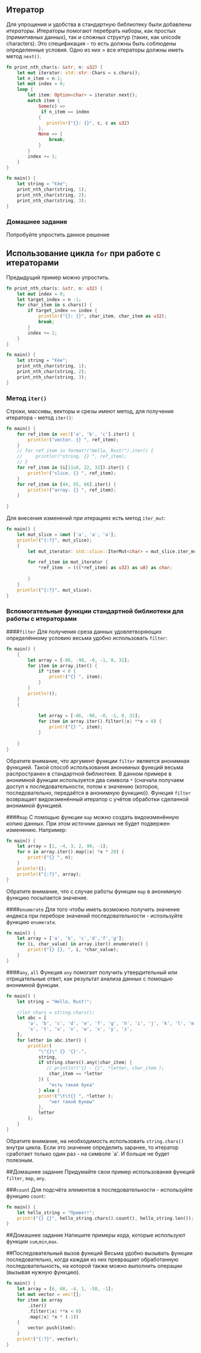 ## Итератор
Для упрощения и удобства в стандартную библиотеку были добавлены *итераторы*. Итераторы помогают перебрать наборы, 
как простых (примитивных данных), так и сложных структур (таких, как unicode characters). Это спецификация - то есть должны
быть соблюдены определенные условия. Одно из них = все итераторы должны иметь метод `next()`.

```rust
fn print_nth_char(s: &str, n: u32) {
    let mut iterator: std::str::Chars = s.chars();
    let n_item = n-1;
    let mut index = 0;
    loop {
        let item: Option<char> = iterator.next();
        match item {
            Some(c) => 
             if n_item == index
            {
               println!("{}: {}", c, c as u32)
            },
            None => {
                break;
            }
        }
        index += 1;
    }
}

fn main() {
    let string = "€èe";
    print_nth_char(string, 1);
    print_nth_char(string, 2);
    print_nth_char(string, 3);
}
```

### Домашнее задание
Попробуйте упростить данное решение

## Использование цикла `for` при работе с итераторами
Предыдущий пример можно упростить.
```rust
fn print_nth_char(s: &str, n: u32) {
    let mut index = 0;
    let target_index = n -1;
    for char_item in s.chars() {
        if target_index == index {
            println!("{}: {}", char_item, char_item as u32);
            break;
        }
        index += 1;
    }
}

fn main() {
    let string = "€èe";
    print_nth_char(string, 1);
    print_nth_char(string, 2);
    print_nth_char(string, 3);
}
```

### Метод `iter()`
Строки, массивы, векторы и срезы имеют метод, для получения итератора - метод `iter()`:
```rust
fn main() {
    for ref_item in vec!['a', 'b', 'c'].iter() {
        println!("vector. {} ", ref_item);
    }
    // for ref_item in format!("Hello, Rust!").iter() {
    //     println!("string. {} ", ref_item);
    // }
    for ref_item in (&[11u8, 22, 33]).iter() {
        println!("slice. {} ", ref_item);
    }
    for ref_item in [44, 55, 66].iter() {
        println!("array. {} ", ref_item);
    }
    
}
```

Для внесения изменений при итерациях есть метод `iter_mut`:
```rust
fn main() {
    let mut_slice = &mut ['a', 'a', 'a'];
    println!("{:?}", mut_slice);
    {
        let mut_iterator: std::slice::IterMut<char> = mut_slice.iter_mut();

        for ref_item in mut_iterator {
            *ref_item  = (((*ref_item) as u32) as u8) as char;
            
        }
    }
    println!("{:?}", mut_slice);
}

```
### Вспомогательные функции стандартной библиотеки для работы с итераторами
####`filter`
Для получения среза данных удовлетворяющих определённому условию весьма удобно использовать `filter`:

```rust
fn main() {
    {
        let array = [-86, -98, -0, -1, 0, 31];
        for item in array.iter() {
            if *item < 0 {
                print!("{} ", item);
            }
        }
        println!();
    }
    {
        
            let array = [-86, -98, -0, -1, 0, 31];
            for item in array.iter().filter(|x| **x < 0) {
                print!("{} ", item);
            }
       
    }
}

```
Обратите внимание, что аргумент функции `filter` является анонимная функцией. Такой способ использования анонимных функций 
 весьма распространен в стандартной библиотеке. 
В данном примере в анонимной функции используется два символа `*` (сначала получаем доступ к последовательности, потом к значению (которое, последовательно, передаётся в анонимную функцию)). Функция `filter` возвращает видоизменённый итератор с учётов
обработки сделанной анонимной функцией.

####`map`
С помощью функции `map` можно создать видоизменённую копию данных. При этом источник данных не будет подвержен изменению.
Например:
```rust
fn main() {
    let array = [1, -4, 3, 2, 90, -1];
    for n in array.iter().map(|x| *x * 28) {
        print!("{} ", n);
    }
    println!();
    println!("{:?}", array);
}
```
Обратите внимание, что с случае работы функции `map` в анонимную функцию посылается значение.

####`enumerate`
Для того чтобы иметь возможно получить значение индекса при переборе значений последовательности - используйте функцию `enumerate`.
```rust
fn main() {
    let array = ['a', 'b', 'c','d','f','g'];
    for (i, char_value) in array.iter().enumerate() {
        print!("{} {}, ", i, *char_value);
    }
}
```

####`any`, `all`
Функция `any` помогает получить утвердительный или отрицательные ответ, как результат анализа данных с помощью анонимной функции.
```rust
fn main() {
    let string = "Hello, Rust!";

    //let chars = string.chars();
    let abc = [
        'a', 'b', 'c', 'd', 'e', 'f', 'g', 'h', 'i', 'j', 'k', 'l', 'm', 'n', 'o', 'p', 'q', 'r',
        's', 't', 'u', 'v', 'w', 'x', 'y', 'z',
    ];
    for letter in abc.iter() {
        println!(
            "\"{}\" {} '{}'.",
            string,
            if string.chars().any(|char_item| {
               // println!("{} - {}", *letter, char_item );
                char_item == *letter
            }) {
                "есть такая бука"
            } else {
            print!("\t\t{} ", *letter );
                "нет такой буквы"
            },
            letter
        );
    }
}

```
Обратите внимание, на необходимость использовать `string.chars()` внутри цикла. Если это значение определить заранее, то итератор сработает только один раз - на символе `a'. И больше не будет полезным.

##Домашнее задание
Придумайте свои пример использования функций `filter`, `map`, `any`.

###`count`
Для подсчёта элементов в последовательности - используйте функцию `count`:
```rust
fn main() {
    let hello_string = "Привет!";
    print!("{} {}", hello_string.chars().count(), hello_string.len());
}
```

##Домашнее задание
Напишите примеры кода, которые используют функции `sum`,`min`,`max`.

##Последовательный вызов функций
Весьма удобно вызывать функции последовательно, когда каждая из них превращает обработанную последовательность, на которой также
можно выполнить операции (вызывая нужную функцию).
```rust
fn main() {
    let array = [6, 68, -4, 1, -50, -1];
    let mut vector = vec![];
    for item in array
        .iter()
        .filter(|x| **x < 0)
        .map(|x| *x * (-1))
    {
        vector.push(item);
    }
    print!("{:?}", vector);
}
```

